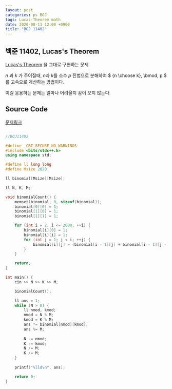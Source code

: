```yaml
---
layout: post
categories: ps BOJ
tags: Lucas-Theorem math
date: 2020-08-11 12:00 +0900
title: "BOJ 11402"
---
```


## 백준 11402, Lucas's Theorem

[Lucas's Theorem](https://artofproblemsolving.com/wiki/index.php/Lucas%27_Theorem) 을 그대로 구현하는 문제.

$n$ 과 $k$ 가 주어질때, $n$과 $k$를 소수 $p$ 진법으로 분해하여  $ {n \choose k}\, \bmod\, p $ 를 고속으로 계산하는 방법이다.

이걸 응용하는 문제는 얼마나 어려울지 감이 오지 않는다.

## Source Code

[문제링크](https://www.acmicpc.net/problem/10868)

```cpp

//BOJ11402

#define _CRT_SECURE_NO_WARNINGS
#include <bits/stdc++.h>
using namespace std;

#define ll long long
#define Msize 2020

ll binomial[Msize][Msize];

ll N, K, M;

void binomialCount() {
	memset(binomial, 0, sizeof(binomial));
	binomial[0][0] = 1;
	binomial[1][0] = 1;
	binomial[1][1] = 1;

	for (int i = 2; i <= 2000; ++i) {
		binomial[i][0] = 1;
		binomial[i][i] = 1;
		for (int j = 1; j < i; ++j) {
			binomial[i][j] = (binomial[i - 1][j] + binomial[i - 1][j - 1]) % M;
		}
	}

	return;
}

int main() {
	cin >> N >> K >> M;

	binomialCount();

	ll ans = 1;
	while (N > 0) {
		ll nmod, kmod;
		nmod = N % M;
		kmod = K % M;
		ans *= binomial[nmod][kmod];
		ans %= M;
		
		N -= nmod;
		K -= kmod;
		N /= M;
		K /= M;
	}
	
	printf("%lld\n", ans);

	return 0;
}

```